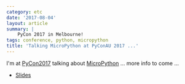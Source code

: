 ```yaml
---
category: etc
date: '2017-08-04'
layout: article
summary: |
    PyCon 2017 in Melbourne!
tags: conference, python, micropython
title: 'Talking MicroPython at PyConAU 2017 ...'
---
```


I'm at [PyCon2017](https://2017.pycon-au.org) talking about
[MicroPython](https://micropython.org/) ... more info to come ...

* [Slides](/talk/pycon2017/)

